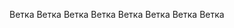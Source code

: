<!DOCTYPE HTML PUBLIC "-//W3C//DTD HTML 4.0 Transitional//EN">
<html>
<head>
	<meta http-equiv="content-type" content="text/html; charset=utf-8"/>
	<title>Document</title>
	<meta name="generator" content="LibreOffice 5.1.6.2 (Linux)"/>
	<meta name="created" content="00:00:00"/>
	<meta name="changed" content="2017-12-05T19:26:28.609954560"/>
	<meta name="" content=""/>
</head>
<body lang="ru-RU" dir="ltr">
<p>Ветка Ветка Ветка Ветка Ветка Ветка
Ветка Ветка 
</p>
<p style="page-break-before: always"><br/>
<br/>

</p>
</body>
</html>